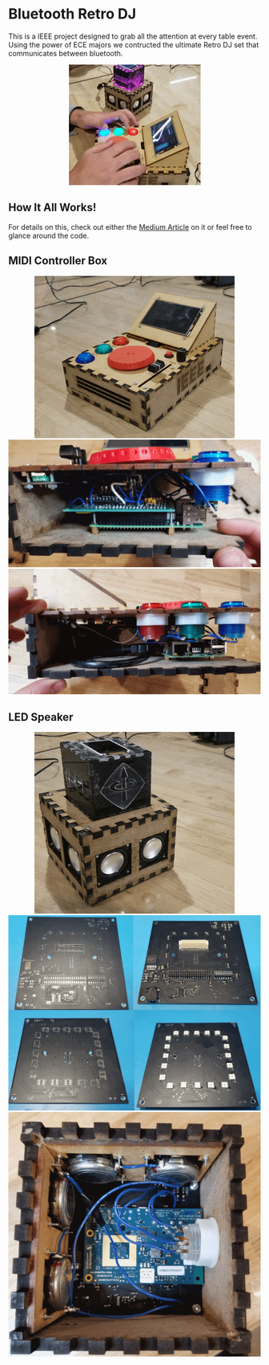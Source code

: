 # Bluetooth Retro DJ

This is a IEEE project designed to grab all the attention at every table event. Using the power of ECE majors we contructed the ultimate Retro DJ set that communicates between bluetooth.

<p align="center">
<img src="images/main.gif">
</p>

## How It All Works!

For details on this, check out either the [Medium Article]() on it or feel free to glance around the code.

## MIDI Controller Box

<p align="center">
<img src="images/controller.gif">
<img src="images/controller_front.png">
<img src="images/controller_side.png">
</p>

## LED Speaker

<p align="center">
<img src="images/speaker.gif">
<img src="images/PCB_Before_After.png">
<img src="images/speaker_bottom.png">
</p>

